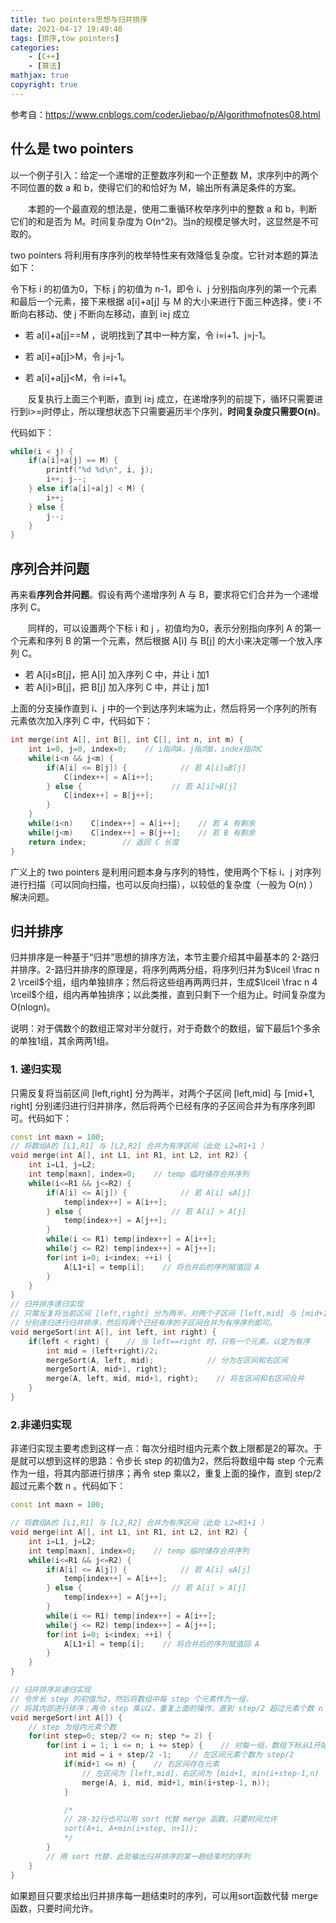 ```yaml
---
title: two pointers思想与归并排序
date: 2021-04-17 19:49:40
tags: [排序,tow pointers]
categories: 
	- [C++]
	- [算法]
mathjax: true
copyright: true
---
```


参考自：https://www.cnblogs.com/coderJiebao/p/Algorithmofnotes08.html

## 什么是 two pointers

以一个例子引入：给定一个递增的正整数序列和一个正整数 M，求序列中的两个不同位置的数 a 和 b，使得它们的和恰好为 M，输出所有满足条件的方案。

　　本题的一个最直观的想法是，使用二重循环枚举序列中的整数 a 和 b，判断它们的和是否为 M。时间复杂度为 O(n^2)。当n的规模足够大时，这显然是不可取的。

<!--more-->

two pointers 将利用有序序列的枚举特性来有效降低复杂度。它针对本题的算法如下：

令下标 i 的初值为0，下标 j 的初值为 n-1，即令 i、j 分别指向序列的第一个元素和最后一个元素，接下来根据 a[i]+a[j] 与 M 的大小来进行下面三种选择，使 i 不断向右移动、使 j 不断向左移动，直到 i≥j 成立

- 若 a[i]+a[j]==M ，说明找到了其中一种方案，令 i=i+1、j=j-1。

- 若 a[i]+a[j]>M，令 j=j-1。

- 若 a[i]+a[j]<M，令 i=i+1。

　　反复执行上面三个判断，直到 i≥j 成立，在递增序列的前提下，循环只需要进行到i>=j时停止，所以理想状态下只需要遍历半个序列，**时间复杂度只需要O(n)**。

代码如下：

```C++
while(i < j) {
    if(a[i]+a[j] == M) {
        printf("%d %d\n", i, j);
        i++; j--;
    } else if(a[i]+a[j] < M) {
        i++;
    } else {
        j--;
    }
}
```

## 序列合并问题

再来看**序列合并问题**。假设有两个递增序列 A 与 B，要求将它们合并为一个递增序列 C。

　　同样的，可以设置两个下标 i 和 j ，初值均为0，表示分别指向序列 A 的第一个元素和序列 B 的第一个元素，然后根据 A[i] 与 B[j] 的大小来决定哪一个放入序列 C。

- 若 A[i]≤B[j]，把 A[i] 加入序列 C 中，并让 i 加1
- 若 A[i]>B[j]，把 B[j] 加入序列 C 中，并让 j 加1

上面的分支操作直到 i、j 中的一个到达序列末端为止，然后将另一个序列的所有元素依次加入序列 C 中，代码如下：

```C++
int merge(int A[], int B[], int C[], int n, int m) {
    int i=0, j=0, index=0;    // i指向A，j指向B，index指向C
    while(i<n && j<m) {
        if(A[i] <= B[j]) {            // 若 A[i]≤B[j]
            C[index++] = A[i++];
        } else {                    // 若 A[i]>B[j]
            C[index++] = B[j++];
        }
    }
    while(i<n)    C[index++] = A[i++];    // 若 A 有剩余
    while(j<m)    C[index++] = B[j++];    // 若 B 有剩余
    return index;        // 返回 C 长度
}
```

广义上的 two pointers 是利用问题本身与序列的特性，使用两个下标 i、j 对序列进行扫描（可以同向扫描，也可以反向扫描），以较低的复杂度（一般为 O(n) ）解决问题。 

## 归并排序

归并排序是一种基于“归并”思想的排序方法，本节主要介绍其中最基本的 2-路归并排序。2-路归并排序的原理是，将序列两两分组，将序列归并为$\lceil \frac n 2 \rceil$个组，组内单独排序；然后将这些组再两两归并，生成$\lceil \frac n 4 \rceil$个组，组内再单独排序；以此类推，直到只剩下一个组为止。时间复杂度为 O(nlogn)。

说明：对于偶数个的数组正常对半分就行，对于奇数个的数组，留下最后1个多余的单独1组，其余两两1组。

### 1. 递归实现

只需反复将当前区间 [left,right] 分为两半，对两个子区间 [left,mid] 与 [mid+1, right] 分别递归进行归并排序，然后将两个已经有序的子区间合并为有序序列即可。代码如下：

```C++
const int maxn = 100;
// 将数组A的 [L1,R1] 与 [L2,R2] 合并为有序区间（此处 L2=R1+1 ）
void merge(int A[], int L1, int R1, int L2, int R2) {
    int i=L1, j=L2;
    int temp[maxn], index=0;    // temp 临时储存合并序列
    while(i<=R1 && j<=R2) {
        if(A[i] <= A[j]) {            // 若 A[i] ≤A[j]
            temp[index++] = A[i++];
        } else {                    // 若 A[i] > A[j]
            temp[index++] = A[j++];
        }
        while(i <= R1) temp[index++] = A[i++];
        while(j <= R2) temp[index++] = A[j++];
        for(int i=0; i<index; ++i) {
            A[L1+i] = temp[i];    // 将合并后的序列赋值回 A
        }
    }
}
// 归并排序递归实现
// 只需反复将当前区间 [left,right] 分为两半，对两个子区间 [left,mid] 与 [mid+1, right]
// 分别递归进行归并排序，然后将两个已经有序的子区间合并为有序序列即可。
void mergeSort(int A[], int left, int right) {
    if(left < right) {    // 当 left==right 时，只有一个元素，认定为有序
        int mid = (left+right)/2;
        mergeSort(A, left, mid);            // 分为左区间和右区间
        mergeSort(A, mid+1, right);
        merge(A, left, mid, mid+1, right);    // 将左区间和右区间合并
    }
}
```

### 2.非递归实现

非递归实现主要考虑到这样一点：每次分组时组内元素个数上限都是2的幂次。于是就可以想到这样的思路：令步长 step 的初值为2，然后将数组中每 step 个元素作为一组，将其内部进行排序；再令 step 乘以2，重复上面的操作，直到 step/2 超过元素个数 n 。代码如下：

```C++
const int maxn = 100;

// 将数组A的 [L1,R1] 与 [L2,R2] 合并为有序区间（此处 L2=R1+1 ）
void merge(int A[], int L1, int R1, int L2, int R2) {
    int i=L1, j=L2;
    int temp[maxn], index=0;    // temp 临时储存合并序列
    while(i<=R1 && j<=R2) {
        if(A[i] <= A[j]) {            // 若 A[i] ≤A[j]
            temp[index++] = A[i++];
        } else {                    // 若 A[i] > A[j]
            temp[index++] = A[j++];
        }
        while(i <= R1) temp[index++] = A[i++];
        while(j <= R2) temp[index++] = A[j++];
        for(int i=0; i<index; ++i) {
            A[L1+i] = temp[i];    // 将合并后的序列赋值回 A
        }
    }
}

// 归并排序非递归实现
// 令步长 step 的初值为2，然后将数组中每 step 个元素作为一组，
// 将其内部进行排序；再令 step 乘以2，重复上面的操作，直到 step/2 超过元素个数 n 。
void mergeSort(int A[]) {
    // step 为组内元素个数
    for(int step=0; step/2 <= n; step *= 2) {
        for(int i = 1; i <= n; i += step) {    // 对每一组，数组下标从1开始
            int mid = i + step/2 -1;    // 左区间元素个数为 step/2
            if(mid+1 <= n) {    // 右区间存在元素
                // 左区间为 [left,mid]，右区间为 [mid+1, min(i+step-1,n)
                merge(A, i, mid, mid+1, min(i+step-1, n));
            }

            /*
            // 28-32行也可以用 sort 代替 merge 函数，只要时间允许
            sort(A+i, A+min(i+step, n+1));
            */
        }
        // 用 sort 代替，此处输出归并排序的某一趟结束时的序列
    }
}
```

如果题目只要求给出归并排序每一趟结束时的序列，可以用sort函数代替 merge 函数，只要时间允许。

